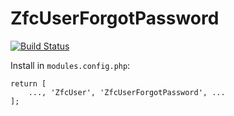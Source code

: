 # ZfcUserForgotPassword

[![Build Status](https://travis-ci.org/dillchuk/ZfcUserForgotPassword.svg?branch=master)](https://travis-ci.org/dillchuk/ZfcUserForgotPassword)

Install in `modules.config.php`:
~~~
return [
    ..., 'ZfcUser', 'ZfcUserForgotPassword', ...
];
~~~
